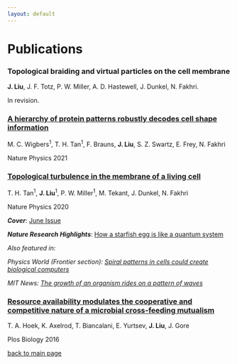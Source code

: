 ```yaml
---
layout: default
---
```


# Publications

<h3>Topological braiding and virtual particles on the cell membrane</h3>

   **J. Liu**, J. F. Totz, P. W. Miller, A. D. Hastewell, J. Dunkel, N. Fakhri. 
    
   In revision.


<h3><a href="https://www.nature.com/articles/s41567-021-01164-9">A hierarchy of protein patterns robustly decodes cell shape information</a></h3>

   M. C. Wigbers<sup>1</sup>, T. H. Tan<sup>1</sup>, F. Brauns, **J. Liu**, S. Z. Swartz, E. Frey, N. Fakhri
    
   Nature Physics 2021


<h3><a href="https://www.nature.com/articles/s41567-020-0841-9">Topological turbulence in the membrane of a living cell</a></h3>

   T. H. Tan<sup>1</sup>, **J. Liu**<sup>1</sup>, P. W. Miller<sup>1</sup>, M. Tekant, J. Dunkel, N. Fakhri
    
   Nature Physics 2020

   _**Cover**_: <a href="https://www.nature.com/nphys/volumes/16/issues/6">June Issue</a>
    
   _**Nature Research Highlights**_: <a href="https://www.nature.com/articles/d41586-020-00881-0">How a starfish egg is like a quantum system</a>
    
   _Also featured in:_
    
   _Physics World (Frontier section): <a href="https://iopscience.iop.org/article/10.1088/2058-7058/33/5/6/pdf">Spiral patterns in cells could create biological computers</a>_
    
   _MIT News: <a href="https://news.mit.edu/2020/growth-organism-waves-0323">The growth of an organism rides on a pattern of waves</a>_    


<h3> <a href="https://journals.plos.org/plosbiology/article?id=10.1371/journal.pbio.1002540">Resource availability modulates the cooperative and competitive nature of a microbial cross-feeding mutualism</a></h3>

   T. A. Hoek, K. Axelrod, T. Biancalani, E. Yurtsev, **J. Liu**, J. Gore
    
   Plos Biology 2016
    
    
    

[back to main page](./)

